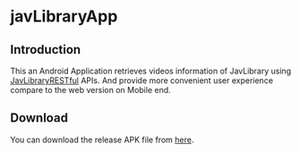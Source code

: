 # javLibraryApp
## Introduction

This an Android Application retrieves videos information of JavLibrary using [JavLibraryRESTful](https://github.com/hukewei/javLibraryRESTful) APIs. And provide more convenient user experience compare to the web version on Mobile end.


## Download

You can download the release APK file from [here](https://github.com/hukewei/javLibraryApp/blob/master/app/javlibapp.apk?raw=true).

